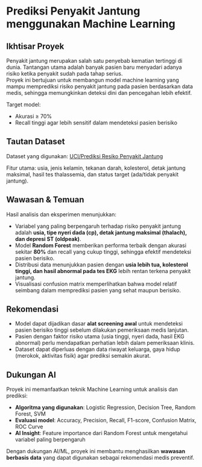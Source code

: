 # Prediksi Penyakit Jantung menggunakan Machine Learning

## Ikhtisar Proyek
Penyakit jantung merupakan salah satu penyebab kematian tertinggi di dunia. Tantangan utama adalah banyak pasien baru menyadari adanya risiko ketika penyakit sudah pada tahap serius.  
Proyek ini bertujuan untuk membangun model machine learning yang mampu memprediksi risiko penyakit jantung pada pasien berdasarkan data medis, sehingga memungkinkan deteksi dini dan pencegahan lebih efektif.  

Target model:  
- Akurasi ≥ 70%  
- Recall tinggi agar lebih sensitif dalam mendeteksi pasien berisiko  

## Tautan Dataset
Dataset yang digunakan: [UCI/Prediksi Resiko Penyakit Jantung]([https://www.kaggle.com/datasets/johnsmith88/heart-disease-dataset](https://www.kaggle.com/code/janualitayanabilah/prediksi-resiko-penyakit-jantung/output))  

Fitur utama: usia, jenis kelamin, tekanan darah, kolesterol, detak jantung maksimal, hasil tes thalassemia, dan status target (ada/tidak penyakit jantung).  

## Wawasan & Temuan
Hasil analisis dan eksperimen menunjukkan:  
- Variabel yang paling berpengaruh terhadap risiko penyakit jantung adalah **usia, tipe nyeri dada (cp), detak jantung maksimal (thalach), dan depresi ST (oldpeak)**.  
- Model **Random Forest** memberikan performa terbaik dengan akurasi sekitar **80%** dan recall yang cukup tinggi, sehingga efektif mendeteksi pasien berisiko.  
- Distribusi data menunjukkan pasien dengan **usia lebih tua, kolesterol tinggi, dan hasil abnormal pada tes EKG** lebih rentan terkena penyakit jantung.  
- Visualisasi confusion matrix memperlihatkan bahwa model relatif seimbang dalam memprediksi pasien yang sehat maupun berisiko.  

## Rekomendasi
- Model dapat dijadikan dasar **alat screening awal** untuk mendeteksi pasien berisiko tinggi sebelum dilakukan pemeriksaan medis lanjutan.  
- Pasien dengan faktor risiko utama (usia tinggi, nyeri dada, hasil EKG abnormal) perlu mendapatkan perhatian lebih dalam pemeriksaan klinis.  
- Dataset dapat diperluas dengan data riwayat keluarga, gaya hidup (merokok, aktivitas fisik) agar prediksi semakin akurat.  

## Dukungan AI
Proyek ini memanfaatkan teknik Machine Learning untuk analisis dan prediksi:  
- **Algoritma yang digunakan**: Logistic Regression, Decision Tree, Random Forest, SVM  
- **Evaluasi model**: Accuracy, Precision, Recall, F1-score, Confusion Matrix, ROC Curve  
- **AI Insight**: Feature importance dari Random Forest untuk mengetahui variabel paling berpengaruh  

Dengan dukungan AI/ML, proyek ini membantu menghasilkan **wawasan berbasis data** yang dapat digunakan sebagai rekomendasi medis preventif.  
